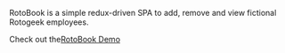 RotoBook is a simple redux-driven SPA to add, remove and view fictional Rotogeek employees.

Check out the[RotoBook Demo](https://rotobook.netlify.com/)